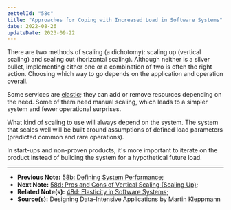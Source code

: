 ```yaml
---
zettelId: "58c"
title: "Approaches for Coping with Increased Load in Software Systems"
date: 2022-08-26
updateDate: 2023-09-22
---
```


There are two methods of scaling (a dichotomy): scaling up (vertical scaling) and sealing out (horizontal scaling). Although neither is a silver bullet, implementing either one or a combination of two is often the right action. Choosing which way to go depends on the application and operation overall.

Some services are [elastic](/notes/48d/); they can add or remove resources depending on the need. Some of them need manual scaling, which leads to a simpler system and fewer operational surprises.

What kind of scaling to use will always depend on the system. The system that scales well will be built around assumptions of defined load parameters (predicted common and rare operations).

In start-ups and non-proven products, it's more important to iterate on the product instead of building the system for a hypothetical future load.

---

- **Previous Note:** [58b: Defining System Performance](/notes/58b/);
- **Next Note:** [58d: Pros and Cons of Vertical Scaling (Scaling Up)](/notes/58d/);
- **Related Note(s):** [48d: Elasticity in Software Systems](/notes/48d/);
- **Source(s):** Designing Data-Intensive Applications by Martin Kleppmann
